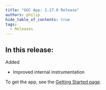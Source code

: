 ```yaml
---
title: "GGC App: 2.17.0 Release"
authors: philip
hide_table_of_contents: true
tags:
  - Releases
---
```


## In this release:

Added
* Improved internal instrumentation

To get the app, see the [Getting Started page](/docs/user-guide/get-started/overview).